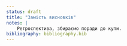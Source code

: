 ```yaml
---
status: draft
title: "Замість висновків"
notes: |
    Ретроспектива, збираємо поради до купи.
bibliography: bibliography.bib
---
```

